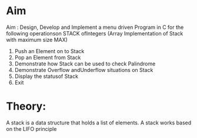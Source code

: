 # Aim 

Aim : Design, Develop and Implement a menu driven Program in C for the
following operationson STACK ofIntegers (Array Implementation of Stack with maximum size MAX)

1. Push an Element on to Stack
2. Pop an Element from Stack
3. Demonstrate how Stack can be used to check Palindrome
4. Demonstrate Overflow andUnderflow situations on Stack
5. Display the statusof Stack
6. Exit

# Theory:
A stack is a data structure that holds a list of elements. A stack works based on the LIFO principle
